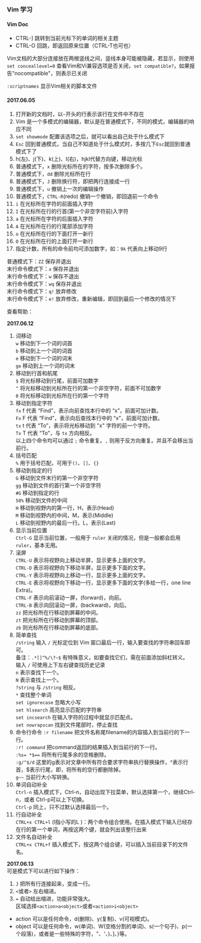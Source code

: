 ### Vim 学习

#### Vim Doc

* CTRL-] 跳转到当前光标下的单词的相关主题
* CTRL-O 回跳，即返回原来位置（CTRL-T也可也）

Vim文档的大部分连接放在两根竖线之间，竖线本身可能被隐藏，若显示，则使用`set conceallevel=0`
查看Vim和Vi兼容选项是否关闭，`set compatible?`，如果报告"nocompatible"，则表示已关闭

`:scriptnames` 显示Vim相关的脚本文件  

#### 2017.06.05
1. 打开新的文档时，以`~`开头的行表示该行在文件中不存在  
2. Vim 是一个多模式的编辑器，默认是在普通模式下，不同的模式，编辑器的响应不同  
3. `set showmode` 配置该选项之后，就可以看出自己处于什么模式下  
4. `Esc` 回到普通模式，当自己不知道处于什么模式时，多按几下`Esc`就回到普通模式下了  
5. h(左)、j(下)、k(上)、l(右)，hjkl代替方向键，移动光标  
6. 普通模式下，`x` 删除光标所在的字符，按多次删除多个。  
7. 普通模式下，`dd` 删除光标所在行  
8. 普通模式下，`J` 删除换行符，即把两行连接成一行  
9. 普通模式下，`u` 撤销上一次的编辑操作  
10. 普通模式下，`CTRL-R`(redo) 撤销一个撤销，即回退前一个命令  
11. `i` 在光标所在字符的前面插入字符  
12. `I` 在光标所在行的行首(第一个非空字符前)入字符  
13. `a` 在光标所在字符的后面插入字符  
14. `A` 在光标所在行的行尾部添加字符  
15. `o` 在光标所在行的下面打开一新行  
16. `O` 在光标所在行的上面打开一新行  
17. 指定计数，所有的命令前均可添加数字，如：`9k` 代表向上移动9行  

普通模式下：`ZZ` 保存并退出  
末行命令模式下：`x` 保存并退出  
末行命令模式下：`w` 保存不退出  
末行命令模式下：`wq` 保存并退出  
末行命令模式下：`q!` 放弃修改  
末行命令模式下：`e!` 放弃修改，重新编辑，即回到最后一个修改的情况下  

查看帮助：


**2017.06.12**   
1. 词移动  
`w` 移动到下一个词的词首  
`b` 移动到上一个词的词首  
`e` 移动到下一个词的词末  
`ge` 移动到上一个词的词末  
2. 移动到行首和航尾  
`$` 将光标移动到行尾，前面可加数字  
`^` 将光标移动到光标所在行的第一个非空字符，前面不可加数字  
`0` 将光标移动到光标所在行的第一个字符  
3. 移动到指定字符  
`fx` f 代表 “Find”，表示向前查找本行中的 “x”，前面可加计数。   
`Fx` F 代表 “Find”，表示向后查找本行中的 “x”，前面可加计数。   
`tx` t 代表 “To”，表示将光标移动到 "x" 字符的前一个字符。  
`Tx` T 代表 “To”，与 `tx` 方向相反。   
以上四个命令均可以通过 `;` 命令重复。`,` 则用于反方向重复。并且不会移出当前行。   
4. 括号匹配  
`%` 用于括号匹配，可用于`()`、`[]`、`{}`  
5. 移动到指定的行   
`G` 移动到文件末行的第一个非空字符  
`gg` 移动到文件的首行第一个非空字符  
`#G` 移动到指定的行  
`50%` 移动到文件的中间  
`H` 移动到视野内的第一行，H，表示(Head)  
`M` 移动到视野内的中间，M，表示(Middle)  
`L` 移动到视野内的最后一行。L，表示(Last)  
6. 显示当前位置  
`Ctrl-G` 显示当前位置，一般用于 `ruler` 关闭的情况，但是一般都会启用 `ruler`，基本无用。  
7. 滚屏  
`CTRL-U` 表示将视野向上移动半屏，显示更多上面的文字。  
`CTRL-D` 表示将视野向下移动半屏，显示更多下面的文字。  
`CTRL-Y` 表示将视野向上移动一行，显示更多上面的文字。  
`CTRL-E` 表示将视野向下移动一行，显示更多下面的文字(多给一行，one line Extra)。  
`CTRL-F` 表示向前滚动一屏，(forward)，向前。  
`CTRL-B` 表示向回滚动一屏，(backward)，向后。  
`zz` 把光标所在行移动到屏幕的中间。  
`zt` 把光标所在行移动到屏幕的顶部。  
`zb` 则光标所在行移动到屏幕的底部。  
8. 简单查找  
`/string` 输入 `/` 光标定位到 Vim 窗口最后一行，输入要查找的字符串回车即可。  
    备注：`.*[]^%/\?~$` 有特殊意义，如要查找它们，需在前面添加斜杠转义。  
        输入 `/` 可使用上下左右键查找历史记录  
`n` 表示查找下一个。  
`N` 表示查找上一个。  
`?string` 与 `/string` 相反。  
`*` 查找整个单词  
`set ignorecase` 忽略大小写  
`set hlsearch` 高亮显示匹配的字符串  
`set incsearch` 在输入字符的过程中就显示匹配点。  
`set nowrapscan` 找到文件尾部时，停止查找  
9. 命令行命令
`:r filename` 把文件名称尾filename的内容插入到当前行的下一行。  
`:r! command` 把command返回的结果插入到当前行的下一行。  
`:%s= *$==`   将所有行尾多余的空格删除。  
`:g/^$/d`     这里的g表示对文章中所有符合要求字符串执行替换操作，^表示行首，$表示行尾，即，将所有的空行都删除掉。  
`g~~`         当前行大小写转换。  
10. 单词自动补全   
`Ctrl-n` 插入模式下，Ctrl-n，自动出现下拉菜单，默认选择第一个，继续Ctrl-n，或者 Ctrl-p可以上下切换。  
`Ctrl-p` 同上，只不过默认选择最后一个。  
11. 行自动补全  
`CTRL+x CTRL+l` (l指小写的L )：两个命令组合使用。在插入模式下输入已经存在行的第一个单词，再按这两个键，就会列出该整行出来  
12. 文件名自动补全  
`CTRL+x CTRL+f` 插入模式下，按这两个组合键，可以插入当前目录下的文件名。  

**2017.06.13**  
可是模式下可以进行如下操作：  
1. `J` 把所有行连接起来，变成一行。  
2. `<`或者`>` 左右缩进。  
3. `=` 自动给出缩进，功能非常强大。  
区域选择`<action>a<object>`或者`<action>i<object>`  
* action 可以是任何命令，d(删除)、y(复制)、v(可视模式)。
* object 可以是任何命令，w(单词)、W(空格分割的单词)、s(一个句子)、p(一个段落)，或者是一些特殊的字符，"、'、)、]、}等。

